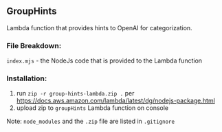 ## GroupHints
Lambda function that provides hints to OpenAI for categorization.

### File Breakdown:

`index.mjs` - the NodeJs code that is provided to the Lambda function

### Installation:

1. run `zip -r group-hints-lambda.zip .` per https://docs.aws.amazon.com/lambda/latest/dg/nodejs-package.html
2. upload zip to `groupHints` Lambda function on console

Note: `node_modules` and the `.zip` file are listed in `.gitignore`
